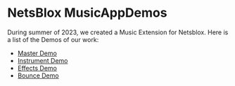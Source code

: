 # NetsBlox MusicAppDemos
During summer of 2023, we created a Music Extension for Netsblox. 
Here is a list of the Demos of our work:
* [Master Demo](NetsBlox_MIDI_Master_Demo.xml)
* [Instrument Demo](NetsBlox_MIDI_Instrument_Demo.xml)
* [Effects Demo](NetsBlox_MIDI_Effects_Demo.xml)
* [Bounce Demo](NetsBlox_MIDI_Bounce_Demo.xml)

